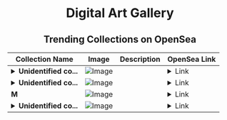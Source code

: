 <div align="center">

# Digital Art Gallery

## Trending Collections on OpenSea

| Collection Name                       | Image                                                                                     | Description                       | OpenSea Link                                                                                          |
|---------------------------------------|-------------------------------------------------------------------------------------------|-----------------------------------|--------------------------------------------------------------------------------------------------------|
| **<details><summary>Unidentified co...</summary>Unidentified contract 22ebafd8-136a-4198-a3f5-fda06a7a611c</details>** | ![Image](https://i.seadn.io/s/raw/files/cf57d187551dd413e4295042fa0b97b2.jpg?w=500&auto=format?w=200&auto=format) |  | <details><summary>Link</summary>[Unidentified contract 22ebafd8-136a-4198-a3f5-fda06a7a611c](https://opensea.io/collection/unidentified-contract-22ebafd8-136a-4198-a3f5-fda0)</details> |
| **<details><summary>Unidentified co...</summary>Unidentified contract 9a27b114-16d8-4638-9e3b-0913c212aff7</details>** | ![Image](https://i.seadn.io/s/raw/files/a837708742ad8afcb35eb60ba787976d.jpg?w=500&auto=format?w=200&auto=format) |  | <details><summary>Link</summary>[Unidentified contract 9a27b114-16d8-4638-9e3b-0913c212aff7](https://opensea.io/collection/unidentified-contract-9a27b114-16d8-4638-9e3b-0913)</details> |
| **M** | ![Image](https://i.seadn.io/s/raw/files/38065b30275c84490ea0920ec5ba5949.jpg?w=500&auto=format?w=200&auto=format) |  | <details><summary>Link</summary>[M](https://opensea.io/collection/m-2779)</details> |
| **<details><summary>Unidentified co...</summary>Unidentified contract b47dc3d6-93d7-4389-b34e-3163a501bac2</details>** | ![Image](https://i.seadn.io/s/raw/files/a837708742ad8afcb35eb60ba787976d.jpg?w=500&auto=format?w=200&auto=format) |  | <details><summary>Link</summary>[Unidentified contract b47dc3d6-93d7-4389-b34e-3163a501bac2](https://opensea.io/collection/unidentified-contract-b47dc3d6-93d7-4389-b34e-3163)</details> |

</div>